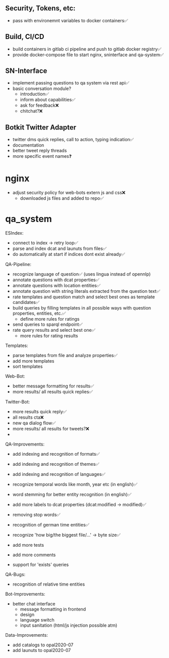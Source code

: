 ## Security, Tokens, etc:

- pass with environemnt variables to docker containers✅

## Build, CI/CD

- build containers in gitlab ci pipeline and push to gitlab docker registry✅
- provide docker-compose file to start nginx, sninterface and qa-system✅

## SN-Interface

- implement passing questions to qa system via rest api✅
- basic conversation module?
  - introduction✅
  - inform about capabilities✅
  - ask for feedback❌
  - chitchat?❌


## Botkit Twitter Adapter

- twitter dms quick replies, call to action, typing indication✅
- documentation
- better tweet reply threads
- more specific event names❓


# nginx 

- adjust security policy for web-bots extern js and css❌
  - downloaded js files and added to repo✅


# qa_system

ESIndex:
- connect to index -> retry loop✅
- parse and index dcat and launuts from files✅
- do automatically at start if indices dont exist already✅


QA-Pipeline:
- recognize language of question✅ (uses lingua instead of opennlp)
- annotate questions with dcat properties✅
- annotate questions with location entities✅
- annotate question with string literals extracted from the question text✅
- rate templates and question match and select best ones as template candidates✅
- build queries by filling templates in all possible ways with question properties, entities, etc.✅
  - define more rules for ratings
- send queries to sparql endpoint✅
- rate query results and select best one✅
  - more rules for rating results

Templates:

- parse templates from file and analyze properties✅
- add more templates
- sort templates

Web-Bot:
- better message formatting for results✅
- more results/ all results quick replies✅

Twitter-Bot:
- more results quick reply✅
- all results cta❌
- new qa dialog flow✅
- more results/ all results for tweets?❌
- 


QA-Improvements:

- add indexing and recognition of formats✅
- add indexing and recognition of themes✅
- add indexing and recognition of languages✅
- recognize temporal words like month, year etc (in english)✅
- word stemming for better entity recognition (in english)✅
- add more labels to dcat properties (dcat:modified -> modified)✅
- removing stop words✅
- recognition of german time entities✅
- recognize 'how big/the biggest file/...' -> byte size✅

- add more tests
- add more comments
- support for 'exists' queries

QA-Bugs:

- recognition of relative time entities


Bot-Improvements:

- better chat interface
  - message formatting in frontend
  - design
  - language switch
  - input sanitation (html/js injection possible atm)


Data-Improvements:

- add catalogs to opal2020-07
- add launuts to opal2020-07
